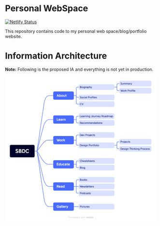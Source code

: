 # Personal WebSpace
[![Netlify Status](https://api.netlify.com/api/v1/badges/3e4ff30f-086c-41a4-aefe-69f7106de614/deploy-status)](https://app.netlify.com/sites/sahilbabbar/deploys)

This repository contains code to my personal web space/blog/portfolio website.

# Information Architecture
**Note:** Following is the proposed IA and everything is not yet in production.

<img src="src/assets/images/ia.png" alt="Project Structure Diagram" style="width:500px;"/>
